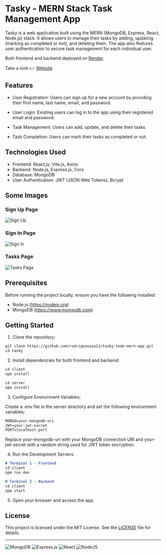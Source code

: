 # Tasky - MERN Stack Task Management App

Tasky is a web application built using the MERN (MongoDB, Express, React, Node.js) stack. It allows users to manage their tasks by adding, updating (marking as completed or not), and deleting them. The app also features user authentication to secure task management for each individual user.

Both frontend and backend deployed on [Render](https://render.com/).

Take a look 👉 [Website](https://tasky-7jcp.onrender.com) 

## Features

- User Registration: Users can sign up for a new account by providing their first name, last name, email, and password.

- User Login: Existing users can log in to the app using their registered email and password.

- Task Management: Users can add, update, and delete their tasks.

- Task Completion: Users can mark their tasks as completed or not.

## Technologies Used

- Frontend: React.js, Vite.js, Axios
- Backend: Node.js, Express.js, Cors
- Database: MongoDB
- User Authentication: JWT (JSON Web Tokens), Bcrypt

## Some Images

### Sign Up Page
![Sign Up](https://github.com/rodrigosousa11/tasky-todo-mern-app/assets/96240973/eb38388c-9665-4409-97eb-77d481a36994)
### Sign In Page
![Sign In](https://github.com/rodrigosousa11/tasky-todo-mern-app/assets/96240973/f362d16d-72d4-4f69-90b1-a6fbbcad34d2)
### Tasks Page
![Tasks Page](https://github.com/rodrigosousa11/tasky-todo-mern-app/assets/96240973/a1ee4086-26e5-4895-b7d5-021889e6ffd5)

## Prerequisites

Before running the project locally, ensure you have the following installed:

- Node.js (https://nodejs.org)
- MongoDB (https://www.mongodb.com)

## Getting Started

1. Clone the repository:

```md
git clone https://github.com/rodrigosousa11/tasky-todo-mern-app.git
cd tasky
```

2. Install dependencies for both frontend and backend:

```md
cd client
npm install
```

```md
cd server
npm install
```

3. Configure Environment Variables:

Create a .env file in the server directory and set the following environment variables:

```md
MONGO=your-mongodb-uri
JWT=your-jwt-secret
PORT=localhost-port
```

Replace your-mongodb-uri with your MongoDB connection URI and your-jwt-secret with a random string used for JWT token encryption.

4. Run the Development Servers:
```md
# Terminal 1 - Frontend
cd client
npm run dev
```
```md
# Terminal 2 - Backend
cd client
npm start
```

5. Open your browser and access the app.

## License

This project is licensed under the MIT License. See the [LICENSE](LICENSE) file for details.

---
![MongoDB](https://img.shields.io/badge/MongoDB-%234ea94b.svg?style=for-the-badge&logo=mongodb&logoColor=white)
![Express.js](https://img.shields.io/badge/express.js-%23404d59.svg?style=for-the-badge&logo=express&logoColor=%2361DAFB)
![React](https://img.shields.io/badge/react-%2320232a.svg?style=for-the-badge&logo=react&logoColor=%2361DAFB)
![NodeJS](https://img.shields.io/badge/node.js-6DA55F?style=for-the-badge&logo=node.js&logoColor=white)





